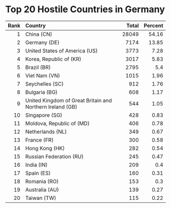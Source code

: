 # Top 20 Hostile Countries in Germany

| Rank | Country | Total | Percent |
| ---: | :------ | ----: | ------: |
| 1 | China (CN) | 28049 | 54.16 |
| 2 | Germany (DE) | 7174 | 13.85 |
| 3 | United States of America (US) | 3773 | 7.28 |
| 4 | Korea, Republic of (KR) | 3017 | 5.83 |
| 5 | Brazil (BR) | 2795 | 5.4 |
| 6 | Viet Nam (VN) | 1015 | 1.96 |
| 7 | Seychelles (SC) | 912 | 1.76 |
| 8 | Bulgaria (BG) | 608 | 1.17 |
| 9 | United Kingdom of Great Britain and Northern Ireland (GB) | 544 | 1.05 |
| 10 | Singapore (SG) | 428 | 0.83 |
| 11 | Moldova, Republic of (MD) | 406 | 0.78 |
| 12 | Netherlands (NL) | 349 | 0.67 |
| 13 | France (FR) | 300 | 0.58 |
| 14 | Hong Kong (HK) | 282 | 0.54 |
| 15 | Russian Federation (RU) | 245 | 0.47 |
| 16 | India (IN) | 209 | 0.4 |
| 17 | Spain (ES) | 160 | 0.31 |
| 18 | Romania (RO) | 153 | 0.3 |
| 19 | Australia (AU) | 139 | 0.27 |
| 20 | Taiwan (TW) | 115 | 0.22 |
